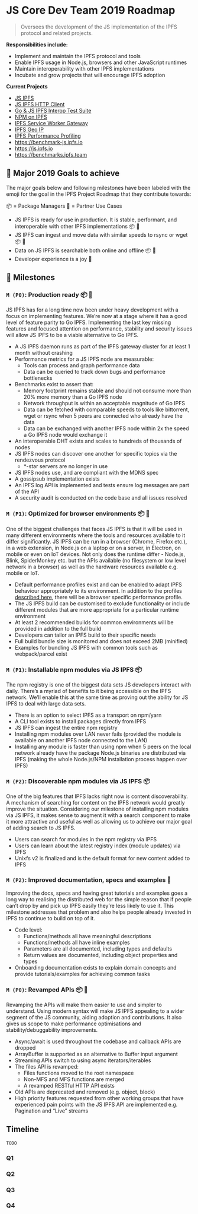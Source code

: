 # JS Core Dev Team 2019 Roadmap

> Oversees the development of the JS implementation of the IPFS protocol and related projects.

**Responsibilities include:**
- Implement and maintain the IPFS protocol and tools
- Enable IPFS usage in Node.js, browsers and other JavaScript runtimes
- Maintain interoperability with other IPFS implementations
- Incubate and grow projects that will encourage IPFS adoption

**Current Projects**
- [JS IPFS](https://github.com/ipfs/js-ipfs)
- [JS IPFS HTTP Client](https://github.com/ipfs/js-ipfs-http-client)
- [Go & JS IPFS Interop Test Suite](http://github.com/ipfs/interop)
- [NPM on IPFS](https://github.com/ipfs-shipyard/npm-on-ipfs)
- [IPFS Service Worker Gateway](https://github.com/ipfs-shipyard/service-worker-gateway)
- [IPFS Geo IP](https://github.com/ipfs/ipfs-geoip)
- [IPFS Performance Profiling](http://github.com/ipfs/ipfs-performance-profiling)
- https://benchmark-js.ipfs.io
- https://js.ipfs.io
- https://benchmarks.ipfs.team


## 🚀 Major 2019 Goals to achieve

The major goals below and following milestones have been labeled with the emoji for the goal in the IPFS Project Roadmap that they contribute towards:

📦 = Package Managers  🤝 = Partner Use Cases

- JS IPFS is ready for use in production. It is stable, performant, and interoperable with other IPFS implementations 📦 🤝
- JS IPFS can ingest and move data with similar speeds to rsync or wget 📦 🤝
- Data on JS IPFS is searchable both online and offline 📦 🤝
- Developer experience is a joy 🤝

## 💎 Milestones

### `M (P0)`: Production ready 📦 🤝

JS IPFS has for a long time now been under heavy development with a focus on implementing features. We’re now at a stage where it has a good level of feature parity to Go IPFS. Implementing the last key missing features and focused attention on performance, stability and security issues will allow JS IPFS to be a viable alternative to Go IPFS.

- A JS IPFS daemon runs as part of the IPFS gateway cluster for at least 1 month without crashing
- Performance metrics for a JS IPFS node are measurable:
    - Tools can process and graph performance data
    - Data can be queried to track down bugs and performance bottlenecks
- Benchmarks exist to assert that:
  - Memory footprint remains stable and should not consume more than 20% more memory than a Go IPFS node
  - Network throughput is within an acceptable magnitude of Go IPFS
  - Data can be fetched with comparable speeds to tools like bittorrent, wget or rsync when 5 peers are connected who already have the data
  - Data can be exchanged with another IPFS node within 2x the speed a Go IPFS node would exchange it
- An interoperable DHT exists and scales to hundreds of thousands of nodes
- JS IPFS nodes can discover one another for specific topics via the rendezvous protocol
    - \*-star servers are no longer in use
- JS IPFS nodes use, and are compliant with the MDNS spec
- A gossipsub implementation exists
- An IPFS log API is implemented and tests ensure log messages are part of the API
- A security audit is conducted on the code base and all issues resolved

### `M (P1)`: Optimized for browser environments 📦 🤝

One of the biggest challenges that faces JS IPFS is that it will be used in many different environments where the tools and resources available to it differ significantly. JS IPFS can be run in a browser (Chrome, Firefox etc.), in a web extension, in Node.js on a laptop or on a server, in Electron, on mobile or even on IoT devices. Not only does the runtime differ - Node.js, Blink, SpiderMonkey etc. but the APIs available (no filesystem or low level network in a browser) as well as the hardware resources available e.g. mobile or IoT.

- Default performance profiles exist and can be enabled to adapt IPFS behaviour appropriately to its environment. In addition to the profiles [described here](https://github.com/ipfs/go-ipfs/blob/master/docs/config.md#profiles), there will be a browser specific performance profile.
- The JS IPFS build can be customised to exclude functionality or include different modules that are more appropriate for a particular runtime environment
- At least 2 recommended builds for common environments will be provided in addition to the full build
- Developers can tailor an IPFS build to their specific needs
- Full build bundle size is monitored and does not exceed 2MB (minified)
- Examples for bundling JS IPFS with common tools such as webpack/parcel exist

### `M (P1)`: Installable npm modules via JS IPFS 📦

The npm registry is one of the biggest data sets JS developers interact with daily. There’s a myriad of benefits to it being accessible on the IPFS network. We’ll enable this at the same time as proving out the ability for JS IPFS to deal with large data sets.

- There is an option to select IPFS as a transport on npm/yarn
- A CLI tool exists to install packages directly from IPFS
- JS IPFS can ingest the entire npm registry
- Installing npm modules over LAN never fails (provided the module is available on another IPFS node connected to the LAN)
- Installing any module is faster than using npm when 5 peers on the local network already have the package
Node.js binaries are distributed via IPFS (making the whole Node.js/NPM installation process happen over IPFS)

### `M (P2)`: Discoverable npm modules via JS IPFS 📦

One of the big features that IPFS lacks right now is content discoverability. A mechanism of searching for content on the IPFS network would greatly improve the situation. Considering our milestone of installing npm modules via JS IPFS, it makes sense to augment it with a search component to make it more attractive and useful as well as allowing us to achieve our major goal of adding search to JS IPFS.

- Users can search for modules in the npm registry via IPFS
- Users can learn about the latest registry index (module updates) via IPFS
- Unixfs v2 is finalized and is the default format for new content added to IPFS

### `M (P2)`: Improved documentation, specs and examples 🤝

Improving the docs, specs and having great tutorials and examples goes a long way to realising the distributed web for the simple reason that if people can’t drop by and pick up IPFS easily they’re less likely to use it. This milestone addresses that problem and also helps people already invested in IPFS to continue to build on top of it.

- Code level:
  - Functions/methods all have meaningful descriptions
  - Functions/methods all have inline examples
  - Parameters are all documented, including types and defaults
  - Return values are documented, including object properties and types
- Onboarding documentation exists to explain domain concepts and provide tutorials/examples for achieving common tasks

### `M (P0)`: Revamped APIs 📦 🤝

Revamping the APIs will make them easier to use and simpler to understand. Using modern syntax will make JS IPFS appealing to a wider segment of the JS community, aiding adoption and contributions. It also gives us scope to make performance optimisations and stability/debuggability improvements.

- Async/await is used throughout the codebase and callback APIs are dropped
- ArrayBuffer is supported as an alternative to Buffer input argument
- Streaming APIs switch to using async iterators/iterables
- The files API is revamped:
    - Files functions moved to the root namespace
    - Non-MFS and MFS functions are merged
    - A revamped RESTful HTTP API exists
- Old APIs are deprecated and removed (e.g. object, block)
- High priority features requested from other working groups that have experienced pain points with the JS IPFS API are implemented e.g. Pagination and “Live” streams

## Timeline

`TODO`

### Q1

### Q2

### Q3

### Q4
